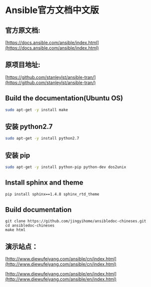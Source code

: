 # Ansible官方文档中文版

## 官方原文档:

[https://docs.ansible.com/ansible/index.html](https://docs.ansible.com/ansible/index.html)

## 原项目地址:

[https://github.com/stanleylst/ansible-tran/](https://github.com/stanleylst/ansible-tran/)

## Build the documentation(Ubuntu OS)
```sh
sudo apt-get -y install make
```
## 安装 python2.7
```sh
sudo apt-get -y install python2.7
```
## 安装 pip
```sh
sudo apt-get -y install python-pip python-dev dos2unix
```
## Install sphinx and theme
```sh
pip install sphinx==1.4.8 sphinx_rtd_theme
```
## Build documentation
```
git clone https://github.com/jingyihome/ansibledoc-chineses.git
cd ansibledoc-chineses
make html
```
## 演示站点：

[http://www.diewufeiyang.com/ansible/cn/index.html](http://www.diewufeiyang.com/ansible/cn/index.html)

[http://www.diewufeiyang.com/ansible/en/index.html](http://www.diewufeiyang.com/ansible/en/index.html)